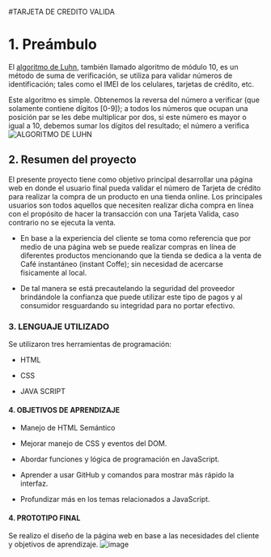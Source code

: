 #TARJETA DE CREDITO VALIDA

# 1. Preámbulo



El [algoritmo de Luhn](https://es.wikipedia.org/wiki/Algoritmo_de_Luhn),
también llamado algoritmo de módulo 10, es un método de suma de verificación,
se utiliza para validar números de identificación; tales como el IMEI de los
celulares, tarjetas de crédito, etc.

Este algoritmo es simple. Obtenemos la reversa del número a verificar (que
solamente contiene dígitos [0-9]); a todos los números que ocupan una posición
par se les debe multiplicar por dos, si este número es mayor o igual a 10,
debemos sumar los dígitos del resultado; el número a verifica
![ALGORITMO DE LUHN](https://user-images.githubusercontent.com/124645862/222280324-dda6ec59-642e-44a1-9f4f-192f305d5a70.png)



## 2. Resumen del proyecto
El presente proyecto tiene como objetivo principal desarrollar una página web en donde el usuario final pueda validar el número de Tarjeta de crédito para realizar la compra de un producto en una tienda online. Los principales usuarios son todos aquellos que necesiten realizar dicha compra en línea con el propósito de hacer la transacción con una Tarjeta Valida, caso contrario no se ejecuta la venta. 

- En base a la experiencia del cliente se toma como referencia que por medio de una página web se puede realizar compras en línea de diferentes productos mencionando que la tienda se dedica a la venta de Café instantáneo (instant Coffe); sin necesidad de acercarse fisicamente al local.

- De tal manera se está precautelando la seguridad del proveedor brindándole la confianza que puede utilizar este tipo de pagos y al consumidor resguardando su integridad para no portar efectivo.


### 3. LENGUAJE UTILIZADO
Se utilizaron tres herramientas de programación:
* HTML

* CSS

* JAVA SCRIPT

#### 4. OBJETIVOS DE APRENDIZAJE

* Manejo de HTML Semántico

* Mejorar manejo de CSS y eventos del DOM.

* Abordar funciones y lógica de programación en JavaScript.

* Aprender a usar GitHub y comandos para mostrar más rápido la interfaz.

* Profundizar más en los temas relacionados a JavaScript.

#### 4. PROTOTIPO FINAL

Se realizo el diseño de la página web en base a las necesidades del cliente y objetivos de aprendizaje.
![image](https://user-images.githubusercontent.com/124645862/222320990-2179d28f-76e1-4b7e-ab1d-8c5af299951b.png)

